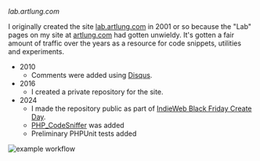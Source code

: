 *lab.artlung.com*

I originally created the site [lab.artlung.com](https://lab.artlung.com) in 2001 or so because the "Lab" pages on my site at [artlung.com](https://artlung.com) had gotten unwieldy. It's gotten a fair amount of traffic over the years as a resource for code snippets, utilities and experiments.

* 2010
  * Comments were added using [Disqus](https://disqus.com).
* 2016 
  * I created a private repository for the site.
* 2024 
  * I made the repository public as part of [IndieWeb Black Friday Create Day](https://indieweb.org/events/2024-black-friday-create-day).
  * [PHP_CodeSniffer](https://github.com/squizlabs/PHP_CodeSniffer) was added
  * Preliminary PHPUnit tests added


![example workflow](https://github.com/artlung/lab.artlung.com/actions/workflows/ci.yml/badge.svg)
